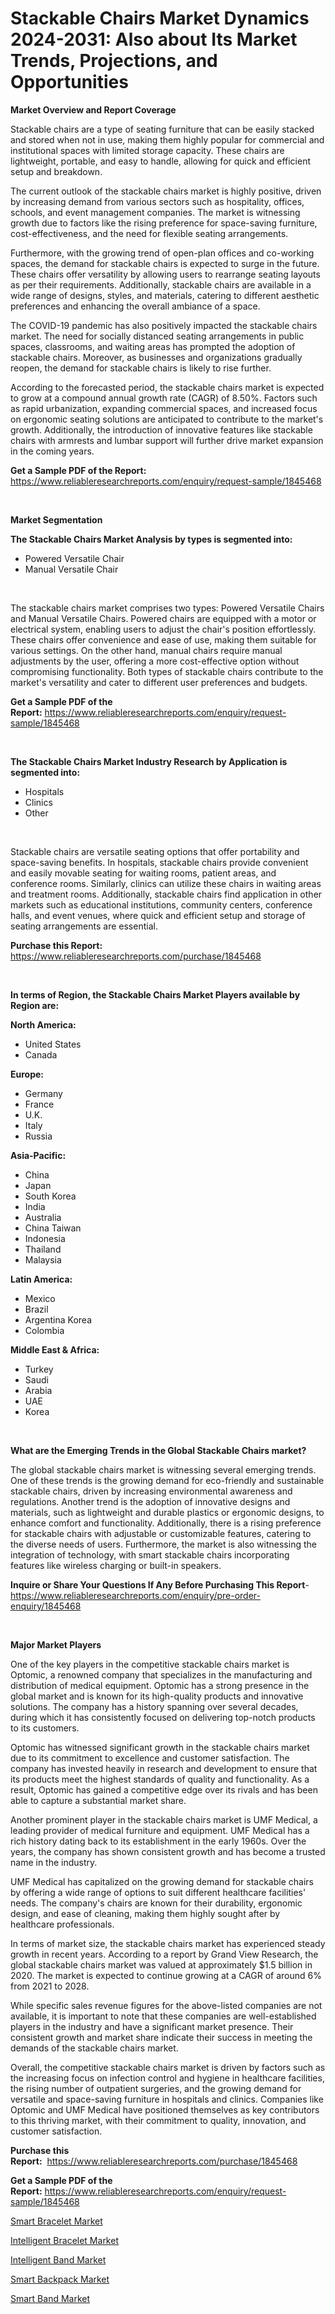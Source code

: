 <p><h1>Stackable Chairs Market Dynamics 2024-2031: Also about Its Market Trends, Projections, and Opportunities</h1></p><p><strong>Market Overview and Report Coverage</strong></p>
<p><p>Stackable chairs are a type of seating furniture that can be easily stacked and stored when not in use, making them highly popular for commercial and institutional spaces with limited storage capacity. These chairs are lightweight, portable, and easy to handle, allowing for quick and efficient setup and breakdown.</p><p>The current outlook of the stackable chairs market is highly positive, driven by increasing demand from various sectors such as hospitality, offices, schools, and event management companies. The market is witnessing growth due to factors like the rising preference for space-saving furniture, cost-effectiveness, and the need for flexible seating arrangements.</p><p>Furthermore, with the growing trend of open-plan offices and co-working spaces, the demand for stackable chairs is expected to surge in the future. These chairs offer versatility by allowing users to rearrange seating layouts as per their requirements. Additionally, stackable chairs are available in a wide range of designs, styles, and materials, catering to different aesthetic preferences and enhancing the overall ambiance of a space.</p><p>The COVID-19 pandemic has also positively impacted the stackable chairs market. The need for socially distanced seating arrangements in public spaces, classrooms, and waiting areas has prompted the adoption of stackable chairs. Moreover, as businesses and organizations gradually reopen, the demand for stackable chairs is likely to rise further.</p><p>According to the forecasted period, the stackable chairs market is expected to grow at a compound annual growth rate (CAGR) of 8.50%. Factors such as rapid urbanization, expanding commercial spaces, and increased focus on ergonomic seating solutions are anticipated to contribute to the market's growth. Additionally, the introduction of innovative features like stackable chairs with armrests and lumbar support will further drive market expansion in the coming years.</p></p>
<p><strong>Get a Sample PDF of the Report:</strong> <a href="https://www.reliableresearchreports.com/enquiry/request-sample/1845468">https://www.reliableresearchreports.com/enquiry/request-sample/1845468</a></p>
<p>&nbsp;</p>
<p><strong>Market Segmentation</strong></p>
<p><strong>The Stackable Chairs Market Analysis by types is segmented into:</strong></p>
<p><ul><li>Powered Versatile Chair</li><li>Manual Versatile Chair</li></ul></p>
<p>&nbsp;</p>
<p><p>The stackable chairs market comprises two types: Powered Versatile Chairs and Manual Versatile Chairs. Powered chairs are equipped with a motor or electrical system, enabling users to adjust the chair's position effortlessly. These chairs offer convenience and ease of use, making them suitable for various settings. On the other hand, manual chairs require manual adjustments by the user, offering a more cost-effective option without compromising functionality. Both types of stackable chairs contribute to the market's versatility and cater to different user preferences and budgets.</p></p>
<p><strong>Get a Sample PDF of the Report:</strong>&nbsp;<a href="https://www.reliableresearchreports.com/enquiry/request-sample/1845468">https://www.reliableresearchreports.com/enquiry/request-sample/1845468</a></p>
<p>&nbsp;</p>
<p><strong>The Stackable Chairs Market Industry Research by Application is segmented into:</strong></p>
<p><ul><li>Hospitals</li><li>Clinics</li><li>Other</li></ul></p>
<p>&nbsp;</p>
<p><p>Stackable chairs are versatile seating options that offer portability and space-saving benefits. In hospitals, stackable chairs provide convenient and easily movable seating for waiting rooms, patient areas, and conference rooms. Similarly, clinics can utilize these chairs in waiting areas and treatment rooms. Additionally, stackable chairs find application in other markets such as educational institutions, community centers, conference halls, and event venues, where quick and efficient setup and storage of seating arrangements are essential.</p></p>
<p><strong>Purchase this Report:</strong>&nbsp; <a href="https://www.reliableresearchreports.com/purchase/1845468">https://www.reliableresearchreports.com/purchase/1845468</a></p>
<p>&nbsp;</p>
<p><strong>In terms of Region, the Stackable Chairs Market Players available by Region are:</strong></p>
<p>
    <p> <strong> North America: </strong>
        <ul>
            <li>United States</li>
            <li>Canada</li>
        </ul>
        </p> 
    <p> <strong> Europe: </strong>
        <ul>
            <li>Germany</li>
            <li>France</li>
            <li>U.K.</li>
            <li>Italy</li>
            <li>Russia</li>
        </ul>
        </p> 
    <p> <strong> Asia-Pacific: </strong>
        <ul>
            <li>China</li>
            <li>Japan</li>
            <li>South Korea</li>
            <li>India</li>
            <li>Australia</li>
            <li>China Taiwan</li>
            <li>Indonesia</li>
            <li>Thailand</li>
            <li>Malaysia</li>
        </ul>
        </p> 
    <p> <strong> Latin America: </strong>
        <ul>
            <li>Mexico</li>
            <li>Brazil</li>
            <li>Argentina Korea</li>
            <li>Colombia</li>
        </ul>
        </p> 
    <p> <strong> Middle East & Africa: </strong>
        <ul>
            <li>Turkey</li>
            <li>Saudi</li>
            <li>Arabia</li>
            <li>UAE</li>
            <li>Korea</li>
        </ul>
    </p>
    </p>
<p>&nbsp;</p>
<p><strong>What are the Emerging Trends in the Global Stackable Chairs market?</strong></p>
<p><p>The global stackable chairs market is witnessing several emerging trends. One of these trends is the growing demand for eco-friendly and sustainable stackable chairs, driven by increasing environmental awareness and regulations. Another trend is the adoption of innovative designs and materials, such as lightweight and durable plastics or ergonomic designs, to enhance comfort and functionality. Additionally, there is a rising preference for stackable chairs with adjustable or customizable features, catering to the diverse needs of users. Furthermore, the market is also witnessing the integration of technology, with smart stackable chairs incorporating features like wireless charging or built-in speakers.</p></p>
<p><strong>Inquire or Share Your Questions If Any Before Purchasing This Report</strong>- <a href="https://www.reliableresearchreports.com/enquiry/pre-order-enquiry/1845468">https://www.reliableresearchreports.com/enquiry/pre-order-enquiry/1845468</a></p>
<p>&nbsp;</p>
<p><strong>Major Market Players</strong></p>
<p><p>One of the key players in the competitive stackable chairs market is Optomic, a renowned company that specializes in the manufacturing and distribution of medical equipment. Optomic has a strong presence in the global market and is known for its high-quality products and innovative solutions. The company has a history spanning over several decades, during which it has consistently focused on delivering top-notch products to its customers.</p><p>Optomic has witnessed significant growth in the stackable chairs market due to its commitment to excellence and customer satisfaction. The company has invested heavily in research and development to ensure that its products meet the highest standards of quality and functionality. As a result, Optomic has gained a competitive edge over its rivals and has been able to capture a substantial market share.</p><p>Another prominent player in the stackable chairs market is UMF Medical, a leading provider of medical furniture and equipment. UMF Medical has a rich history dating back to its establishment in the early 1960s. Over the years, the company has shown consistent growth and has become a trusted name in the industry.</p><p>UMF Medical has capitalized on the growing demand for stackable chairs by offering a wide range of options to suit different healthcare facilities' needs. The company's chairs are known for their durability, ergonomic design, and ease of cleaning, making them highly sought after by healthcare professionals.</p><p>In terms of market size, the stackable chairs market has experienced steady growth in recent years. According to a report by Grand View Research, the global stackable chairs market was valued at approximately $1.5 billion in 2020. The market is expected to continue growing at a CAGR of around 6% from 2021 to 2028.</p><p>While specific sales revenue figures for the above-listed companies are not available, it is important to note that these companies are well-established players in the industry and have a significant market presence. Their consistent growth and market share indicate their success in meeting the demands of the stackable chairs market.</p><p>Overall, the competitive stackable chairs market is driven by factors such as the increasing focus on infection control and hygiene in healthcare facilities, the rising number of outpatient surgeries, and the growing demand for versatile and space-saving furniture in hospitals and clinics. Companies like Optomic and UMF Medical have positioned themselves as key contributors to this thriving market, with their commitment to quality, innovation, and customer satisfaction.</p></p>
<p><strong>Purchase this Report:</strong>&nbsp;&nbsp;<a href="https://www.reliableresearchreports.com/purchase/1845468">https://www.reliableresearchreports.com/purchase/1845468</a></p>
<p></p>
<p><strong>Get a Sample PDF of the Report:</strong>&nbsp;<a href="https://www.reliableresearchreports.com/enquiry/request-sample/1845468">https://www.reliableresearchreports.com/enquiry/request-sample/1845468</a></p>
<p><p><a href="https://github.com/ruslanpoljakovrd177/Market-Research-Report-List-2/blob/main/smart-bracelet-market.md">Smart Bracelet Market</a></p><p><a href="https://github.com/grishafomin4852/Market-Research-Report-List-2/blob/main/intelligent-bracelet-market.md">Intelligent Bracelet Market</a></p><p><a href="https://github.com/abbypearson7765/Market-Research-Report-List-2/blob/main/intelligent-band-market.md">Intelligent Band Market</a></p><p><a href="https://github.com/gdfhhhj/Market-Research-Report-List-2/blob/main/smart-backpack-market.md">Smart Backpack Market</a></p><p><a href="https://github.com/gulaimolin/Market-Research-Report-List-2/blob/main/smart-band-market.md">Smart Band Market</a></p></p>